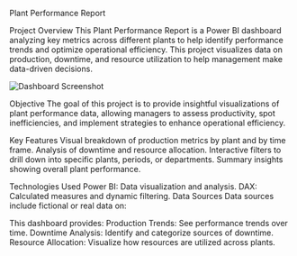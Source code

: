 Plant Performance Report

Project Overview
This Plant Performance Report is a Power BI dashboard analyzing key metrics across different plants to help identify performance trends and optimize operational efficiency. This project visualizes data on production, downtime, and resource utilization to help management make data-driven decisions.


![Dashboard Screenshot](screenshots/https://github.com/AriaMinYG/POWER-BI-PROJECTS/blob/f361f3dd8dca82200d8371108c60b3c35376d87f/Screenshot%20(45).png)



Objective
The goal of this project is to provide insightful visualizations of plant performance data, allowing managers to assess productivity, spot inefficiencies, and implement strategies to enhance operational efficiency.



Key Features
Visual breakdown of production metrics by plant and by time frame.
Analysis of downtime and resource allocation.
Interactive filters to drill down into specific plants, periods, or departments.
Summary insights showing overall plant performance.



Technologies Used
Power BI: Data visualization and analysis.
DAX: Calculated measures and dynamic filtering.
Data Sources
Data sources include fictional or real data on:


This dashboard provides:
Production Trends: See performance trends over time.
Downtime Analysis: Identify and categorize sources of downtime.
Resource Allocation: Visualize how resources are utilized across plants.
